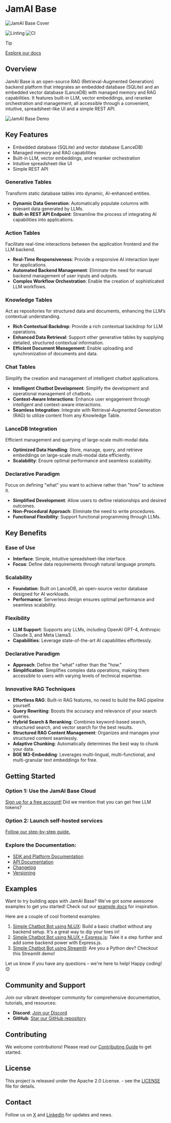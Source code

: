 # JamAI Base

![JamAI Base Cover](JamAI_Base_Cover.png)

<!-- prettier-ignore-start -->
![Linting](https://github.com/EmbeddedLLM/JamAIBase/actions/workflows/lint.yml/badge.svg)
![CI](https://github.com/EmbeddedLLM/JamAIBase/actions/workflows/ci.yml/badge.svg)

> [!TIP]
> [Explore our docs](#explore-the-documentation)

<!-- prettier-ignore-end -->

## Overview

JamAI Base is an open-source RAG (Retrieval-Augmented Generation) backend platform that integrates an embedded database (SQLite) and an embedded vector database (LanceDB) with managed memory and RAG capabilities. It features built-in LLM, vector embeddings, and reranker orchestration and management, all accessible through a convenient, intuitive, spreadsheet-like UI and a simple REST API.

![JamAI Base Demo](jamaibase.webp)

## Key Features

- Embedded database (SQLite) and vector database (LanceDB)
- Managed memory and RAG capabilities
- Built-in LLM, vector embeddings, and reranker orchestration
- Intuitive spreadsheet-like UI
- Simple REST API

### Generative Tables

Transform static database tables into dynamic, AI-enhanced entities.

- **Dynamic Data Generation**: Automatically populate columns with relevant data generated by LLMs.
- **Built-in REST API Endpoint**: Streamline the process of integrating AI capabilities into applications.

### Action Tables

Facilitate real-time interactions between the application frontend and the LLM backend.

- **Real-Time Responsiveness**: Provide a responsive AI interaction layer for applications.
- **Automated Backend Management**: Eliminate the need for manual backend management of user inputs and outputs.
- **Complex Workflow Orchestration**: Enable the creation of sophisticated LLM workflows.

### Knowledge Tables

Act as repositories for structured data and documents, enhancing the LLM’s contextual understanding.

- **Rich Contextual Backdrop**: Provide a rich contextual backdrop for LLM operations.
- **Enhanced Data Retrieval**: Support other generative tables by supplying detailed, structured contextual information.
- **Efficient Document Management**: Enable uploading and synchronization of documents and data.

### Chat Tables

Simplify the creation and management of intelligent chatbot applications.

- **Intelligent Chatbot Development**: Simplify the development and operational management of chatbots.
- **Context-Aware Interactions**: Enhance user engagement through intelligent and context-aware interactions.
- **Seamless Integration**: Integrate with Retrieval-Augmented Generation (RAG) to utilize content from any Knowledge Table.

### LanceDB Integration

Efficient management and querying of large-scale multi-modal data.

- **Optimized Data Handling**: Store, manage, query, and retrieve embeddings on large-scale multi-modal data efficiently.
- **Scalability**: Ensure optimal performance and seamless scalability.

### Declarative Paradigm

Focus on defining "what" you want to achieve rather than "how" to achieve it.

- **Simplified Development**: Allow users to define relationships and desired outcomes.
- **Non-Procedural Approach**: Eliminate the need to write procedures.
- **Functional Flexibility**: Support functional programming through LLMs.

## Key Benefits

### Ease of Use

- **Interface**: Simple, intuitive spreadsheet-like interface.
- **Focus**: Define data requirements through natural language prompts.

### Scalability

- **Foundation**: Built on LanceDB, an open-source vector database designed for AI workloads.
- **Performance**: Serverless design ensures optimal performance and seamless scalability.

### Flexibility

- **LLM Support**: Supports any LLMs, including OpenAI GPT-4, Anthropic Claude 3, and Meta Llama3.
- **Capabilities**: Leverage state-of-the-art AI capabilities effortlessly.

### Declarative Paradigm

- **Approach**: Define the "what" rather than the "how."
- **Simplification**: Simplifies complex data operations, making them accessible to users with varying levels of technical expertise.

### Innovative RAG Techniques

- **Effortless RAG**: Built-in RAG features, no need to build the RAG pipeline yourself.
- **Query Rewriting**: Boosts the accuracy and relevance of your search queries.
- **Hybrid Search & Reranking**: Combines keyword-based search, structured search, and vector search for the best results.
- **Structured RAG Content Management**: Organizes and manages your structured content seamlessly.
- **Adaptive Chunking**: Automatically determines the best way to chunk your data.
- **BGE M3-Embedding**: Leverages multi-lingual, multi-functional, and multi-granular text embeddings for free.

## Getting Started

### Option 1: Use the JamAI Base Cloud

[Sign up for a free account!](https://cloud.jamaibase.com/) Did we mention that you can get free LLM tokens?

### Option 2: Launch self-hosted services

[Follow our step-by-step guide.](https://docs.jamaibase.com/sdk/python-sdk-documentation#oss)

### Explore the Documentation:

- [SDK and Platform Documentation](https://docs.jamaibase.com)
- [API Documentation](https://jamaibase.readme.io)
- [Changelog](CHANGELOG.md)
- [Versioning](VERSIONING.md)

## Examples

Want to try building apps with JamAI Base? We've got some awesome examples to get you started! Check out our [example docs](https://docs.jamaibase.com/getting-started/use-case) for inspiration.

Here are a couple of cool frontend examples:

1. [Simple Chatbot Bot using NLUX](https://docs.jamaibase.com/getting-started/quick-start/nlux-frontend-only): Build a basic chatbot without any backend setup. It's a great way to dip your toes in!
2. [Simple Chatbot Bot using NLUX + Express.js](https://docs.jamaibase.com/getting-started/quick-start/nlux-+-express.js): Take it a step further and add some backend power with Express.js.
3. [Simple Chatbot Bot using Streamlit](https://docs.jamaibase.com/sdk/python-sdk-documentation#streamlit-chat-app): Are you a Python dev? Checkout this Streamlit demo!

Let us know if you have any questions – we're here to help! Happy coding! 😊

## Community and Support

Join our vibrant developer community for comprehensive documentation, tutorials, and resources:

- **Discord**: [Join our Discord](https://discord.gg/rV6DECA8Dw)
- **GitHub**: [Star our GitHub repository](https://github.com/EmbeddedLLM/JamAIBase)

## Contributing

We welcome contributions! Please read our [Contributing Guide](Contributing_Guide_Link) to get started.

## License

This project is released under the Apache 2.0 License. - see the [LICENSE](https://github.com/EmbeddedLLM/JamAIBase/blob/main/LICENSE) file for details.

## Contact

Follow us on [X](https://x.com/EmbeddedLLM) and [LinkedIn](https://www.linkedin.com/company/embedded-llm/) for updates and news.
